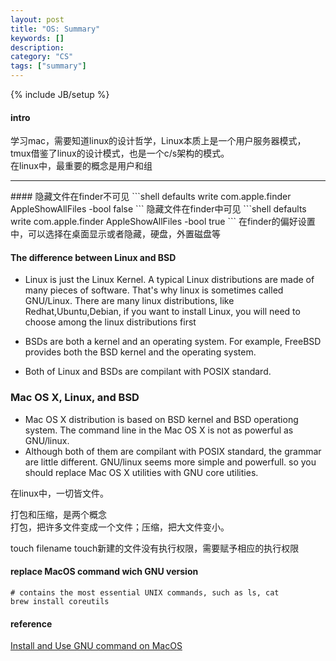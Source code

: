 ```yaml
---
layout: post
title: "OS: Summary"
keywords: []
description: 
category: "CS"
tags: ["summary"]
---
```

{% include JB/setup %}

#### intro
学习mac，需要知道linux的设计哲学，Linux本质上是一个用户服务器模式，tmux借鉴了linux的设计模式，也是一个c/s架构的模式。<br />
在linux中，最重要的概念是用户和组

<hr />
####
隐藏文件在finder不可见
```shell
defaults write com.apple.finder AppleShowAllFiles -bool false
```
隐藏文件在finder中可见
```shell
defaults write com.apple.finder AppleShowAllFiles -bool true
```
在finder的偏好设置中，可以选择在桌面显示或者隐藏，硬盘，外置磁盘等

#### The difference between Linux and BSD

+ Linux is just the Linux Kernel. A typical Linux distributions are made of many pieces of software.
That's why linux is sometimes called GNU/Linux. There are many linux distributions, like Redhat,Ubuntu,Debian,
if you want to install Linux, you will need to choose among the linux distributions first


+ BSDs are both a kernel and an operating system. For example, FreeBSD provides both the BSD kernel and the operating system. 


+ Both of Linux and BSDs are compilant with POSIX standard.

### Mac OS X, Linux, and BSD

+ Mac OS X distribution is based on BSD kernel and BSD operationg system. The command line in the Mac OS X is not as powerful as GNU/linux.
+ Although both of them are compilant with POSIX standard, the grammar are little different. GNU/linux seems more simple and powerfull. so
you should replace Mac OS X utilities with GNU core utilities.


在linux中，一切皆文件。

打包和压缩，是两个概念  
打包，把许多文件变成一个文件；压缩，把大文件变小。

touch filename touch新建的文件没有执行权限，需要赋予相应的执行权限



#### replace MacOS command wich GNU version

```shell
# contains the most essential UNIX commands, such as ls, cat
brew install coreutils
```


#### reference
[Install and Use GNU command on MacOS](https://www.topbug.net/blog/2013/04/14/install-and-use-gnu-command-line-tools-in-mac-os-x/)
